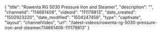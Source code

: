{
    "title": "Rowenta RG 5030 Pressure Iron and Steamer",
    "description": "",
    "channelid": "114661406",
    "videoid": "111179813",
    "date_created": "1502923220",
    "date_modified": "1504247458",
    "type": "captivate",
    "layout": "channelVideo",
    "url": "\/latest-videos\/rowenta-rg-5030-pressure-iron-and-steamer\/114661406-111179813"
}